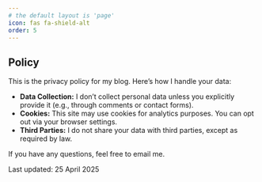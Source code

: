 ```yaml
---
# the default layout is 'page'
icon: fas fa-shield-alt
order: 5
---
```


## Policy

This is the privacy policy for my blog. Here’s how I handle your data:

- **Data Collection:** I don’t collect personal data unless you explicitly provide it (e.g., through comments or contact forms).
- **Cookies:** This site may use cookies for analytics purposes. You can opt out via your browser settings.
- **Third Parties:** I do not share your data with third parties, except as required by law.

If you have any questions, feel free to email me.

Last updated: 25 April 2025

